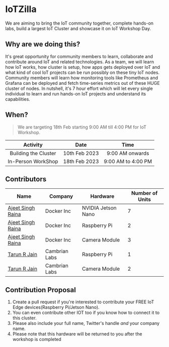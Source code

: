 # IoTZilla

We are aiming to bring the IoT community together, complete hands-on labs, build a largest IoT Cluster and showcase it on IoT Workshop Day.


## Why are we doing this?

It's great opportunity for community members to learn, collaborate and contribute around IoT and related technologies. As a team, we will learn how  IoT  works, how cluster is setup, how apps gets deployed over IoT and what kind of cool IoT projects can be run possibly on these tiny IoT nodes. Community members will learn how monitoring tools like Prometheus and Grafana can be deployed and fetch time-series metrics out of these HUGE cluster of nodes. In nutshell, it's 7 hour effort which will let every single individual to learn and run hands-on  IoT projects  and understand its capabilities.


## When? 

> We are targeting 18th Feb starting 9:00 AM till 4:00 PM for IoT Workshop. 

| Activity  |      Date      |        Time        |
| :-------: | :------------: | :----------------: |
| Building the Cluster | 10th Feb 2023 |9:00 AM onwards |
| In-Person WorkShop | 18th Feb 2023 | 9:00 AM to 4:00 PM |


## Contributors

| Name | Company | Hardware | Number of Units |
|-----|----------|------------|-------|
| [Ajeet Singh Raina](https://twitter.com/ajeetsraina) | Docker Inc | NVIDIA Jetson Nano | 7 |
| [Ajeet Singh Raina](https://twitter.com/ajeetsraina) | Docker Inc | Raspberry Pi | 2 |
| [Ajeet Singh Raina](https://twitter.com/ajeetsraina) | Docker Inc | Camera Module | 3 |
| [Tarun R Jain](https://twitter.com/TRJ_0751) | Cambrian Labs | Raspberry Pi | 1 |
| [Tarun R Jain](https://twitter.com/TRJ_0751) | Cambrian Labs | Camera Module | 2 |


## Contribution Proposal

  1. Create a pull request if you're interested to contribute your FREE IoT Edge devices(Raspberry Pi/Jetson Nano).
  2. You can even contribute other IOT  too if you know how to connect it to this cluster.
  3. Please also include your full name, Twitter's handle *and* your company name.
  4. Please note that this hardware will be returned to you after the workshop is completed


